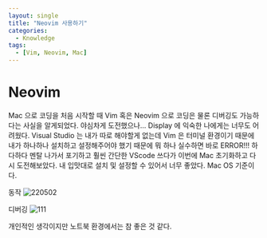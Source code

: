 ```yaml
---
layout: single
title: "Neovim 사용하기"
categories:
  - Knowledge
tags:
  - [Vim, Neovim, Mac]
---
```

# Neovim
Mac 으로 코딩을 처음 시작할 때 Vim 혹은 Neovim 으로 코딩은 물론 디버깅도 가능하다는 사실을 알게되었다.
야심차게 도전했으나... Display 에 익숙한 나에게는 너무도 어려웠다.
Visual Studio 는 내가 따로 해야할게 없는데 Vim 은 터미널 환경이기 때문에 내가 하나하나 설치하고 설정해주어야 했기 때문에
뭐 하나 실수하면 바로 ERROR!!!
하다하다 멘탈 나가서 포기하고 훨씬 간단한 VScode 쓰다가 이번에 Mac 초기화하고 다시 도전해보았다.
내 입맛대로 설치 및 설정할 수 있어서 너무 좋았다.
Mac OS 기준이다.

동작
![220502](https://user-images.githubusercontent.com/87271529/166154917-00d1aa45-2b67-4aad-b3f3-2b2f49b9fe31.gif)

디버깅
![111](https://user-images.githubusercontent.com/87271529/166236076-3b5c3be5-4d37-4de4-a531-9443189f0e80.gif)

개인적인 생각이지만 노트북 환경에서는 참 좋은 것 같다.

